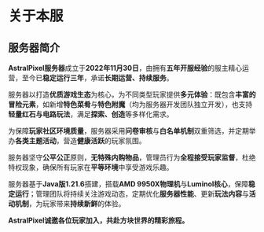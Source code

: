 # 关于本服

## 服务器简介

**AstralPixel服务器**成立于**2022年11月30日**，由拥有**五年开服经验**的服主精心运营，至今已**稳定运行三年**，承诺**长期运营、持续服务**。

服务器以打造**优质游戏生态**为核心，为不同类型玩家提供**多元体验**：既包含**丰富的冒险元素**，如新增**特色菜肴**与**特色附魔**（均为服务器开发团队独立开发），也支持**轻量红石与电路玩法**，满足**探索、创造**等多样化需求。

为保障**玩家社区环境质量**，服务器采用**问卷审核**与**白名单机制**双重筛选，并定期举办**各类主题活动**，营造**健康活跃**的玩家氛围。

服务器坚守**公平公正**原则，**无特殊内购物品**，管理员行为**全程接受玩家监督**，杜绝特权现象，确保所有玩家在**平等环境**中享受游戏乐趣。

服务器基于**Java版1.21.6**搭建，搭载**AMD 9950X物理机**与**Luminol核心**，保障**稳定运行**；管理团队将持续关注游戏动态，定期优化**服务器性能**、更新**玩法内容**与**活动机制**，为玩家带来**持续新鲜**的体验。

**AstralPixel诚邀各位玩家加入，共赴方块世界的精彩旅程。**

